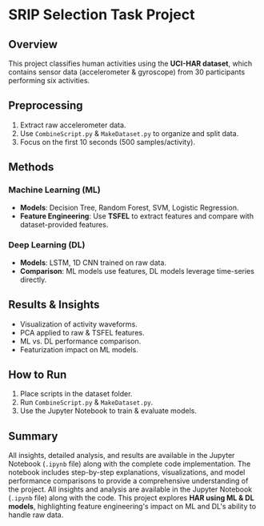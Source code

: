 # SRIP Selection Task Project

## Overview
This project classifies human activities using the **UCI-HAR dataset**, which contains sensor data (accelerometer & gyroscope) from 30 participants performing six activities.

## Preprocessing
1. Extract raw accelerometer data.
2. Use `CombineScript.py` & `MakeDataset.py` to organize and split data.
3. Focus on the first 10 seconds (500 samples/activity).

## Methods
### Machine Learning (ML)
- **Models**: Decision Tree, Random Forest, SVM, Logistic Regression.
- **Feature Engineering**: Use **TSFEL** to extract features and compare with dataset-provided features.

### Deep Learning (DL)
- **Models**: LSTM, 1D CNN trained on raw data.
- **Comparison**: ML models use features, DL models leverage time-series directly.

## Results & Insights
- Visualization of activity waveforms.
- PCA applied to raw & TSFEL features.
- ML vs. DL performance comparison.
- Featurization impact on ML models.

## How to Run
1. Place scripts in the dataset folder.
2. Run `CombineScript.py` & `MakeDataset.py`.
3. Use the Jupyter Notebook to train & evaluate models.


## Summary
All insights, detailed analysis, and results are available in the Jupyter Notebook (`.ipynb` file) along with the complete code implementation. The notebook includes step-by-step explanations, visualizations, and model performance comparisons to provide a comprehensive understanding of the project.
All insights and analysis are available in the Jupyter Notebook (`.ipynb` file) along with the code.
This project explores **HAR using ML & DL models**, highlighting feature engineering's impact on ML and DL's ability to handle raw data.
